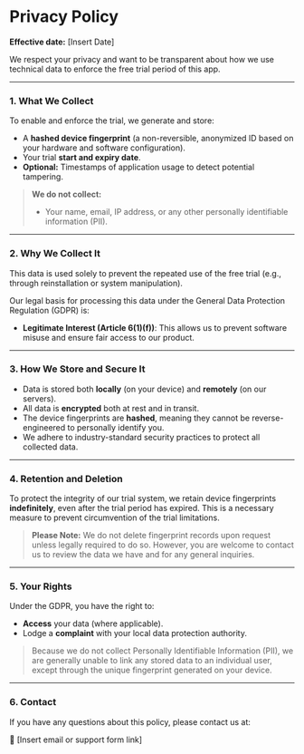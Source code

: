 # Privacy Policy

**Effective date:** [Insert Date]

We respect your privacy and want to be transparent about how we use technical data to enforce the free trial period of this app.

---

### 1. What We Collect

To enable and enforce the trial, we generate and store:

* A **hashed device fingerprint** (a non-reversible, anonymized ID based on your hardware and software configuration).
* Your trial **start and expiry date**.
* **Optional:** Timestamps of application usage to detect potential tampering.

> **We do not collect:**
>
> * Your name, email, IP address, or any other personally identifiable information (PII).

---

### 2. Why We Collect It

This data is used solely to prevent the repeated use of the free trial (e.g., through reinstallation or system manipulation).

Our legal basis for processing this data under the General Data Protection Regulation (GDPR) is:

* **Legitimate Interest (Article 6(1)(f))**: This allows us to prevent software misuse and ensure fair access to our product.

---

### 3. How We Store and Secure It

* Data is stored both **locally** (on your device) and **remotely** (on our servers).
* All data is **encrypted** both at rest and in transit.
* The device fingerprints are **hashed**, meaning they cannot be reverse-engineered to personally identify you.
* We adhere to industry-standard security practices to protect all collected data.

---

### 4. Retention and Deletion

To protect the integrity of our trial system, we retain device fingerprints **indefinitely**, even after the trial period has expired. This is a necessary measure to prevent circumvention of the trial limitations.

> **Please Note:** We do not delete fingerprint records upon request unless legally required to do so. However, you are welcome to contact us to review the data we have and for any general inquiries.

---

### 5. Your Rights

Under the GDPR, you have the right to:

* **Access** your data (where applicable).
* Lodge a **complaint** with your local data protection authority.

> Because we do not collect Personally Identifiable Information (PII), we are generally unable to link any stored data to an individual user, except through the unique fingerprint generated on your device.

---

### 6. Contact

If you have any questions about this policy, please contact us at:

📧 [Insert email or support form link]